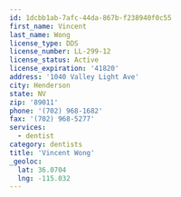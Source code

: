 ```yaml
---
id: 1dcbb1ab-7afc-44da-867b-f238940f0c55
first_name: Vincent
last_name: Wong
license_type: DDS
license_number: LL-299-12
license_status: Active
license_expiration: '41820'
address: '1040 Valley Light Ave'
city: Henderson
state: NV
zip: '89011'
phone: '(702) 968-1682'
fax: '(702) 968-5277'
services:
  - dentist
category: dentists
title: 'Vincent Wong'
_geoloc:
  lat: 36.0704
  lng: -115.032
---
```

